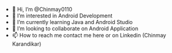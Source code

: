 - 👋 Hi, I’m @Chinmay0110
- 👀 I’m interested in Android Development
- 🌱 I’m currently learning Java and Android Studio
- 💞️ I’m looking to collaborate on Android Application
- 📫 How to reach me contact me here or on Linkedin (Chinmay Karandikar)

<!---
Chinmay0110/Chinmay0110 is a ✨ special ✨ repository because its `README.md` (this file) appears on your GitHub profile.
You can click the Preview link to take a look at your changes.
--->

